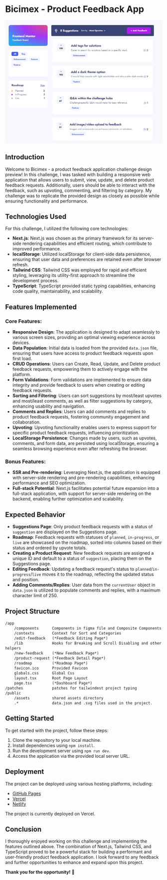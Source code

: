 # Bicimex - Product Feedback App

![Design preview for the Product feedback app coding challenge](./preview.jpg)

## Introduction

Welcome to Bicimex - a product feedback application challenge design preview! In this challenge, I was tasked with building a responsive web application that allows users to submit, view, update, and delete product feedback requests. Additionally, users should be able to interact with the feedback, such as upvoting, commenting, and filtering by category. My challenge was to replicate the provided design as closely as possible while ensuring functionality and performance.

## Technologies Used

For this challenge, I utilized the following core technologies:

- **Next.js**: Next.js was chosen as the primary framework for its server-side rendering capabilities and efficient routing, which contribute to improved performance.
- **localStorage**: Utilized localStorage for client-side data persistence, ensuring that user data and preferences are retained even after browser refresh.
- **Tailwind CSS**: Tailwind CSS was employed for rapid and efficient styling, leveraging its utility-first approach to streamline the development process.
- **TypeScript**: TypeScript provided static typing capabilities, enhancing code quality, maintainability, and scalability.

## Features Implemented

### Core Features:

- **Responsive Design**: The application is designed to adapt seamlessly to various screen sizes, providing an optimal viewing experience across devices.
- **Data Population**: Initial data is loaded from the provided `data.json` file, ensuring that users have access to product feedback requests upon first load.
- **CRUD Operations**: Users can Create, Read, Update, and Delete product feedback requests, empowering them to actively engage with the platform.
- **Form Validations**: Form validations are implemented to ensure data integrity and provide feedback to users when creating or editing feedback requests.
- **Sorting and Filtering**: Users can sort suggestions by most/least upvotes and most/least comments, as well as filter suggestions by category, enhancing usability and navigation.
- **Comments and Replies**: Users can add comments and replies to product feedback requests, fostering community engagement and collaboration.
- **Upvoting**: Upvoting functionality enables users to express support for specific product feedback requests, influencing prioritization.
- **LocalStorage Persistence**: Changes made by users, such as upvotes, comments, and form data, are persisted using localStorage, ensuring a seamless browsing experience even after refreshing the browser.

### Bonus Features:

- **SSR and Pre-rendering**: Leveraging Next.js, the application is equipped with server-side rendering and pre-rendering capabilities, enhancing performance and SEO optimization.
- **Full-stack Potential**: Next.js facilitates potential future expansion into a full-stack application, with support for server-side rendering on the backend, enabling further optimization and scalability.

## Expected Behavior

- **Suggestions Page**: Only product feedback requests with a status of `suggestion` are displayed on the Suggestions page.
- **Roadmap**: Feedback requests with statuses of `planned`, `in-progress`, or `live` are showcased on the roadmap, sorted into columns based on their status and ordered by upvote totals.
- **Creating a Product Request**: New feedback requests are assigned a unique ID and default to a status of `suggestion`, placing them on the Suggestions page.
- **Editing Feedback**: Updating a feedback request's status to `planned`/`in-progress`/`live` moves it to the roadmap, reflecting the updated status and position.
- **Adding Comments/Replies**: User data from the `currentUser` object in `data.json` is utilized to populate comments and replies, with a maximum character limit of 250.

## Project Structure

```
/app
    /components      Components in figma file and Composite Components
    /contexts        Context for Sort and Categories
    /edit-feedback   (*Feedback Editing Page*)
    /lib             Hooks for Breaking and Scroll Disabling and other helpers
    /new-feedback    (*New Feedback Page*)
    /product-request (*Feedback Detail Page*)
    /roadmap         (*Roadmap Page*)
    favicon.ico      Provided Favicon
    globals.css      Global Css
    layout.tsx       Root Page Layout
    page.tsx         (*Dashboard Page*)
/patches             patches for tailwindest project typing
/public
    /assets          shared assets directory
    .*               data.json and .svg files used in the project.
```

## Getting Started

To get started with the project, follow these steps:

1. Clone the repository to your local machine.
2. Install dependencies using `npm install`.
3. Run the development server using `npm run dev`.
4. Access the application via the provided local server URL.

## Deployment

The project can be deployed using various hosting platforms, including:

- [GitHub Pages](https://pages.github.com/)
- [Vercel](https://vercel.com/)
- [Netlify](https://www.netlify.com/)

The project is currently deployed on Vercel.

## Conclusion

I thoroughly enjoyed working on this challenge and implementing the features outlined above. The combination of Next.js, Tailwind CSS, and TypeScript proved to be a powerful stack for building a performant and user-friendly product feedback application. I look forward to any feedback and further opportunities to enhance and expand upon this project.

**Thank you for the opportunity!** 🚀
